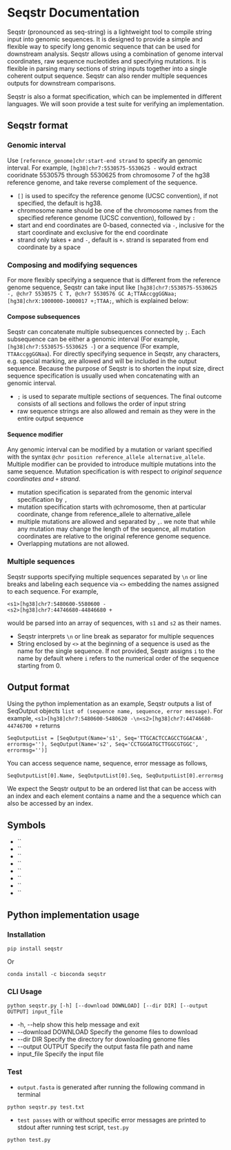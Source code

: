 # Seqstr Documentation

Seqstr (pronounced as seq-string) is a lightweight tool to compile string input into genomic sequences. It is designed to provide a simple and flexible way to specify long genomic sequence that can be used for downstream analysis. Seqstr allows using a combination of genome interval coordinates, raw sequence nucleotides and specifying mutations. It is flexible in parsing many sections of string inputs together into a single coherent output sequence. Seqstr can also render multiple sequences outputs for downstream comparisons.  

Seqstr is also a format specification, which can be implemented in different languages. We will soon provide a test suite for verifying an implementation.

## Seqstr format
### Genomic interval

Use `[reference_genome]chr:start-end strand` to specify an genomic interval. For example, `[hg38]chr7:5530575-5530625 -` would extract cooridnate 5530575 through 5530625 from chromosome 7 of the hg38 reference genome, and take reverse complement of the sequence. 

- `[]` is used to specifcy the reference genome (UCSC convention), if not specified, the default is hg38.
- chromosome name should be one of the chromosome names from the specified reference genome (UCSC convention), followed by `:`
- start and end coordinates are 0-based, connected via `-`, inclusive for the start coordinate and exclusive for the end coordinate
- strand only takes `+` and `-`, default is `+`. strand is separated from end coordinate by a space

### Composing and modifying sequences

For more flexibly specifying a sequence that is different from the reference genome sequence, Seqstr can take input like `[hg38]chr7:5530575-5530625 -, @chr7 5530575 C T, @chr7 5530576 GC A;TTAAccggGGNaa;[hg38]chrX:1000000-1000017 +;TTAA;`, which is explained below:

#### Compose subsequences

Seqstr can concatenate multiple subsequences connected by `;`. Each subsequence can be either a genomic interval (For example, `[hg38]chr7:5530575-5530625 -`) or a sequence (For example, `TTAAccggGGNaa`). For directly specifying sequence in Seqstr, any characters, e.g. special marking, are allowed and will be included in the output sequence. Because the purpose of Seqstr is to shorten the input size, direct sequence specification is usually used when concatenating with an genomic interval.
- `;` is used to separate multiple sections of sequences. The final outcome consists of all sections and follows the order of input string
- raw sequence strings are also allowed and remain as they were in the entire output sequence

#### Sequence modifier
Any genomic interval can be modified by a mutation or variant specified with the syntax `@chr position reference_allele alternative_allele`. Multiple modifier can be provided to introduce multiple mutations into the same sequence. Mutation specification is with respect to *original sequence coordinates and `+` strand*.

- mutation specification is separated from the genomic interval specification by `,` 
- mutation specification starts with `@`chromosome, then at particular coordinate, change from reference_allele to alternative_allele
- multiple mutations are allowed and separated by `,`. we note that while any mutation may change the length of the sequence, all mutation coordinates are relative to the original reference genome sequence. 
- Overlapping mutations are not allowed.
 

### Multiple sequences

Seqstr supports specifying multiple sequences separated by `\n` or line breaks and labeling each sequence via `<>` embedding the names assigned to each sequence. For example, 
```
<s1>[hg38]chr7:5480600-5580600 -
<s2>[hg38]chr7:44746680-44846680 +
``` 
would be parsed into an array of sequences, with `s1` and `s2` as their names.
- Seqstr interprets `\n` or line break as separator for multiple sequences
- String enclosed by `<>` at the beginning of a sequence is used as the name for the single sequence. If not provided, Seqstr assigns `i` to the name by default where `i` refers to the numerical order of the sequence starting from 0.
    
## Output format

Using the python implementation as an example, Seqstr outputs a list of SeqOutput objects `list of (sequence name, sequence, error message)`. For example, `<s1>[hg38]chr7:5480600-5480620 -\n<s2>[hg38]chr7:44746680-44746700 +` returns

```
SeqOutputList = [SeqOutput(Name='s1', Seq='TTGCACTCCAGCCTGGACAA', errormsg=''), SeqOutput(Name='s2', Seq='CCTGGGATGCTTGGCGTGGC', errormsg='')]
```
You can access sequence name, sequence, error message as follows,

```
SeqOutputList[0].Name, SeqOutputList[0].Seq, SeqOutputList[0].errormsg
```

We expect the Seqstr output to be an ordered list that can be access with an index and each element contains a name and the a sequence which can also be accessed by an index.

## Symbols

- ``
- ``
- ``
- ``
- ``
- ``
- ``
- ``

## Python implementation usage

### Installation 

```
pip install seqstr
```

Or 

```
conda install -c bioconda seqstr
```

### CLI Usage

```
python seqstr.py [-h] [--download DOWNLOAD] [--dir DIR] [--output OUTPUT] input_file
```

-  -h, --help           show this help message and exit
-  --download DOWNLOAD  Specify the genome files to download
-  --dir DIR            Specify the directory for downloading genome files
-  --output OUTPUT      Specify the output fasta file path and name
-  input_file           Specify the input file

### Test 

- `output.fasta` is generated after running the following command in terminal
```
python seqstr.py test.txt
```
- `test passes` with or without specific error messages are printed to stdout after running test script, `test.py`
```
python test.py
``` 
